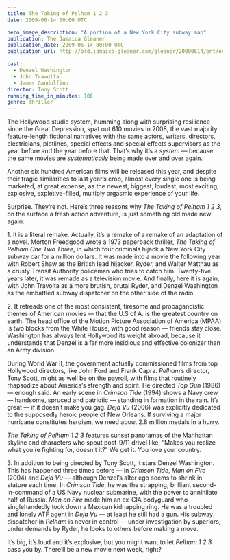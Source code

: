 ```yaml
---
title: The Taking of Pelham 1 2 3
date: 2009-06-14 00:00 UTC

hero_image_description: "A portion of a New York City subway map"
publication: The Jamaica Gleaner
publication_date: 2009-06-14 00:00 UTC
publication_url: http://old.jamaica-gleaner.com/gleaner/20090614/ent/ent10.html

cast:
  - Denzel Washington
  - John Travolta
  - James Gandolfino
director: Tony Scott
running_time_in_minutes: 106
genre: Thriller
---
```


The Hollywood studio system, humming along with surprising resilience since the
Great Depression, spat out 610 movies in 2008, the vast majority feature-length
fictional narratives with the same actors, writers, directors, electricians,
plotlines, special effects and special effects supervisors as the year before
and the year before that. That’s why it’s a *system* — because the same movies
are *systematically* being made over and over again.

Another six hundred American films will be released this year, and despite their
tragic similarities to last year’s crop, almost every single one is being
marketed, at great expense, as the newest, biggest, loudest, most exciting,
explosive, expletive-filled, multiply orgasmic experience of your life.

Surprise. They’re not. Here’s three reasons why *The Taking of Pelham 1 2 3*, on
the surface a fresh action adventure, is just something old made new again:

1\. It is a literal remake. Actually, it’s a remake of a remake of an adaptation
of a novel. Morton Freedgood wrote a 1973 paperback thriller, *The Taking of
Pelham One Two Three*, in which four criminals hijack a New York City subway car
for a million dollars. It was made into a movie the following year with Robert
Shaw as the British lead hijacker, Ryder, and Walter Matthau as a crusty Transit
Authority policeman who tries to catch him. Twenty-five years later, it was
remade as a television movie. And finally, here it is again, with John Travolta
as a more brutish, brutal Ryder, and Denzel Washington as the embattled subway
dispatcher on the other side of the radio.

2\. It retreads one of the most consistent, tiresome and propagandistic themes of
American movies — that the U.S of A. is the greatest country on earth. The head
office of the Motion Picture Association of America (MPAA) is two blocks from
the White House, with good reason — friends stay close. Washington has always
lent Hollywood its weight abroad, because it understands that Denzel is a far
more insidious and effective colonizer than an Army division.

During World War II, the government actually commissioned films from top
Hollywood directors, like John Ford and Frank Capra. *Pelham*’s director, Tony
Scott, might as well be on the payroll, with films that routinely rhapsodize
about America’s strength and spirit. He directed *Top Gun* (1986) — enough said.
An early scene in *Crimson Tide* (1994) shows a Navy crew — handsome, spruced
and patriotic — standing in formation in the rain. It’s great — if it doesn’t
make you gag. *Deja Vu* (2006) was explicitly dedicated to the supposedly heroic
people of New Orleans. If surviving a major hurricane constitutes heroism, we
need about 2.8 million medals in a hurry.

*The Taking of Pelham 1 2 3* features sunset panoramas of the Manhattan skyline
and characters who spout post-9/11 drivel like, “Makes you realize what you’re
fighting for, doesn’t it?” We get it. You love your country.

3\. In addition to being directed by Tony Scott, it stars Denzel Washington. This
has happened three times before — in *Crimson Tide*, *Man on Fire* (2004) and
*Deja Vu* — although Denzel’s alter ego seems to shrink in stature each time. In
*Crimson Tide*, he was the strapping, brilliant second-in-command of a US Navy
nuclear submarine, with the power to annihilate half of Russia. *Man on Fire*
made him an ex-CIA bodyguard who singlehandedly took down a Mexican kidnapping
ring. He was a troubled and lonely ATF agent in *Deja Vu* — at least he still
had a gun. His subway dispatcher in *Pelham* is never in control — under
investigation by superiors, under demands by Ryder, he looks to others before
making a move.

It’s big, it’s loud and it’s explosive, but you might want to let *Pelham 1 2 3*
pass you by. There’ll be a new movie next week, right?
